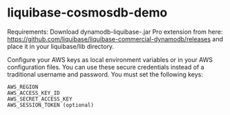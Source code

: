 # liquibase-cosmosdb-demo
Requirements: Download dynamodb-liquibase-<version>.jar Pro extension from here: https://github.com/liquibase/liquibase-commercial-dynamodb/releases and place it in your liquibase/lib directory.

Configure your AWS keys as local environment variables or in your AWS configuration files. You can use these secure credentials instead of a traditional username and password. You must set the following keys:

```
AWS_REGION
AWS_ACCESS_KEY_ID
AWS_SECRET_ACCESS_KEY
AWS_SESSION_TOKEN (optional)
```